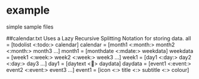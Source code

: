 # example
simple sample files

##calendar.txt
Uses a Lazy Recursive Splitting Notation for storing data.
     all = [todolist <:todo:> calendar]
calendar = [month1 <:month:> month2 <:month:> month3 ...]
  month1 = [monthdate <:mdate:> weekdata]
weekdata = [week1 <:week:> week2 <:week:> week3 ...]
   week1 = [day1 <:day:> day2 <:day:> day3 ...]
    day1 = [daytext <:date:> daydata]
 daydata = [event1 <:event:> event2 <:event:> event3 ...]
  event1 = [icon <:> title <:> subtitle <:> colour]
